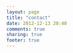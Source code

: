 ```yaml
---
layout: page
title: "contact"
date: 2012-12-13 20:40
comments: true
sharing: true
footer: true
---
```

